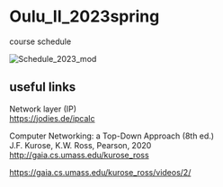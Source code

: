 # Oulu_II_2023spring

course schedule

![Schedule_2023_mod](https://user-images.githubusercontent.com/25344978/226185867-e611f98d-2c06-4c2e-b8b9-5b62907a8676.png)



## useful links

Network layer (IP)   
https://jodies.de/ipcalc


Computer Networking: a Top-Down Approach (8th ed.)  
J.F. Kurose, K.W. Ross, Pearson, 2020  
http://gaia.cs.umass.edu/kurose_ross  

https://gaia.cs.umass.edu/kurose_ross/videos/2/

